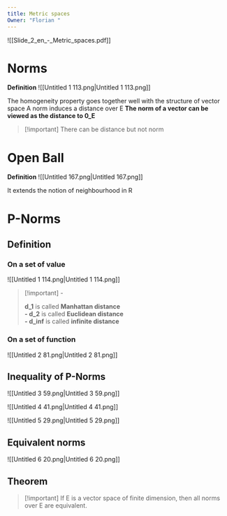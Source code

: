 ```yaml
---
title: Metric spaces
Owner: "Florian "
---
```

![[Slide_2_en_-_Metric_spaces.pdf]]

# Norms
**Definition**
![[Untitled 1 113.png|Untitled 1 113.png]]

The homogeneity property goes together well with the structure of vector space
A norm induces a distance over E
**The norm of a vector can be viewed as the distance to 0_E**

> [!important] There can be distance but not norm
# Open Ball
**Definition**
![[Untitled 167.png|Untitled 167.png]]

It extends the notion of neighbourhood in R
# P-Norms
## Definition
### On a set of value
![[Untitled 1 114.png|Untitled 1 114.png]]


> [!important] -
> 
> **d_1** is called **Manhattan distance**  
> **- d_2** is called **Euclidean distance**  
> **- d_inf** is called **infinite distance**
### On a set of function
![[Untitled 2 81.png|Untitled 2 81.png]]

## Inequality of P-Norms
![[Untitled 3 59.png|Untitled 3 59.png]]

![[Untitled 4 41.png|Untitled 4 41.png]]

![[Untitled 5 29.png|Untitled 5 29.png]]

## Equivalent norms
![[Untitled 6 20.png|Untitled 6 20.png]]

  
## Theorem

> [!important] If E is a vector space of finite dimension, then all norms over E are equivalent.